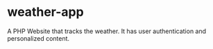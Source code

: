 # weather-app

A PHP Website that tracks the weather. It has user authentication and personalized content.
